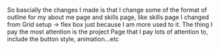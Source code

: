 So bascially the changes I made is that I change some of the format of outline for my about me page and skills page, like skills page I changed from Grid setup -> flex box just because I am more used to it. The thing I pay the most attention is the project Page that I pay lots of attention to, include the button style, animation...etc
